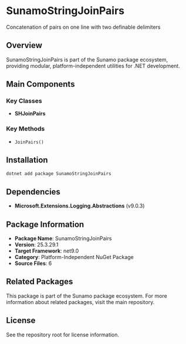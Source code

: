 # SunamoStringJoinPairs

Concatenation of pairs on one line with two definable delimiters

## Overview

SunamoStringJoinPairs is part of the Sunamo package ecosystem, providing modular, platform-independent utilities for .NET development.

## Main Components

### Key Classes

- **SHJoinPairs**

### Key Methods

- `JoinPairs()`

## Installation

```bash
dotnet add package SunamoStringJoinPairs
```

## Dependencies

- **Microsoft.Extensions.Logging.Abstractions** (v9.0.3)

## Package Information

- **Package Name**: SunamoStringJoinPairs
- **Version**: 25.3.29.1
- **Target Framework**: net9.0
- **Category**: Platform-Independent NuGet Package
- **Source Files**: 6

## Related Packages

This package is part of the Sunamo package ecosystem. For more information about related packages, visit the main repository.

## License

See the repository root for license information.
